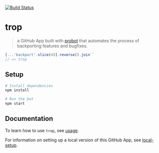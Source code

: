 [![Build Status](https://img.shields.io/travis/electron/trop.svg)](https://travis-ci.org/electron/trop)

# trop

> a GitHub App built with [probot](https://github.com/probot/probot) that automates the process of backporting features and bugfixes.

```js
[...'backport'.slice(4)].reverse().join``
// => trop
```

## Setup

```sh
# Install dependencies
npm install

# Run the bot
npm start
```


## Documentation

To learn how to use `trop`, see [usage](docs/usage.md).

For information on setting up a local version of this GitHub App, see [local-setup](docs/local-setup.md).
